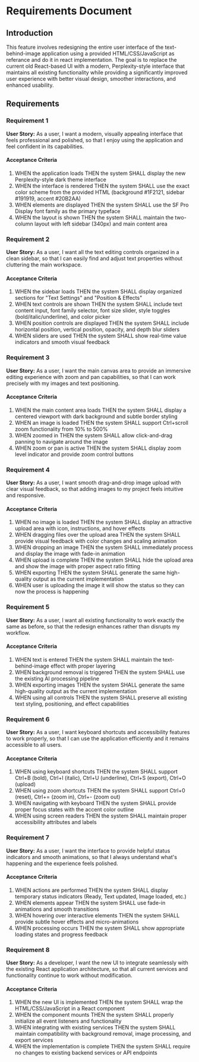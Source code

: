 # Requirements Document

## Introduction

This feature involves redesigning the entire user interface of the text-behind-image application using a provided HTML/CSS/JavaScript as  referance and do it in react implementation. The goal is to replace the current old React-based UI with a modern, Perplexity-style interface that maintains all existing functionality while providing a significantly improved user experience with better visual design, smoother interactions, and enhanced usability.

## Requirements

### Requirement 1

**User Story:** As a user, I want a modern, visually appealing interface that feels professional and polished, so that I enjoy using the application and feel confident in its capabilities.

#### Acceptance Criteria

1. WHEN the application loads THEN the system SHALL display the new Perplexity-style dark theme interface
2. WHEN the interface is rendered THEN the system SHALL use the exact color scheme from the provided HTML (background #1F2121, sidebar #191919, accent #20B2AA)
3. WHEN elements are displayed THEN the system SHALL use the SF Pro Display font family as the primary typeface
4. WHEN the layout is shown THEN the system SHALL maintain the two-column layout with left sidebar (340px) and main content area

### Requirement 2

**User Story:** As a user, I want all the text editing controls organized in a clean sidebar, so that I can easily find and adjust text properties without cluttering the main workspace.

#### Acceptance Criteria

1. WHEN the sidebar loads THEN the system SHALL display organized sections for "Text Settings" and "Position & Effects"
2. WHEN text controls are shown THEN the system SHALL include text content input, font family selector, font size slider, style toggles (bold/italic/underline), and color picker
3. WHEN position controls are displayed THEN the system SHALL include horizontal position, vertical position, opacity, and depth blur sliders
4. WHEN sliders are used THEN the system SHALL show real-time value indicators and smooth visual feedback

### Requirement 3

**User Story:** As a user, I want the main canvas area to provide an immersive editing experience with zoom and pan capabilities, so that I can work precisely with my images and text positioning.

#### Acceptance Criteria

1. WHEN the main content area loads THEN the system SHALL display a centered viewport with dark background and subtle border styling
2. WHEN an image is loaded THEN the system SHALL support Ctrl+scroll zoom functionality from 10% to 500%
3. WHEN zoomed in THEN the system SHALL allow click-and-drag panning to navigate around the image
4. WHEN zoom or pan is active THEN the system SHALL display zoom level indicator and provide zoom control buttons

### Requirement 4

**User Story:** As a user, I want smooth drag-and-drop image upload with clear visual feedback, so that adding images to my project feels intuitive and responsive.

#### Acceptance Criteria

1. WHEN no image is loaded THEN the system SHALL display an attractive upload area with icon, instructions, and hover effects
2. WHEN dragging files over the upload area THEN the system SHALL provide visual feedback with color changes and scaling animation
3. WHEN dropping an image THEN the system SHALL immediately process and display the image with fade-in animation
4. WHEN upload is complete THEN the system SHALL hide the upload area and show the image with proper aspect ratio fitting
5. WHEN exporting THEN the system SHALL generate the same high-quality output as the current implementation
6. WHEN user is uploading the image it will show the status so they can now the process is happening 

### Requirement 5

**User Story:** As a user, I want all existing functionality to work exactly the same as before, so that the redesign enhances rather than disrupts my workflow.

#### Acceptance Criteria

1. WHEN text is entered THEN the system SHALL maintain the text-behind-image effect with proper layering
2. WHEN background removal is triggered THEN the system SHALL use the existing AI processing pipeline
3. WHEN exporting images THEN the system SHALL generate the same high-quality output as the current implementation
4. WHEN using all controls THEN the system SHALL preserve all existing text styling, positioning, and effect capabilities

### Requirement 6

**User Story:** As a user, I want keyboard shortcuts and accessibility features to work properly, so that I can use the application efficiently and it remains accessible to all users.

#### Acceptance Criteria

1. WHEN using keyboard shortcuts THEN the system SHALL support Ctrl+B (bold), Ctrl+I (italic), Ctrl+U (underline), Ctrl+S (export), Ctrl+O (upload)
2. WHEN using zoom shortcuts THEN the system SHALL support Ctrl+0 (reset), Ctrl+= (zoom in), Ctrl+- (zoom out)
3. WHEN navigating with keyboard THEN the system SHALL provide proper focus states with the accent color outline
4. WHEN using screen readers THEN the system SHALL maintain proper accessibility attributes and labels

### Requirement 7

**User Story:** As a user, I want the interface to provide helpful status indicators and smooth animations, so that I always understand what's happening and the experience feels polished.

#### Acceptance Criteria

1. WHEN actions are performed THEN the system SHALL display temporary status indicators (Ready, Text updated, Image loaded, etc.)
2. WHEN elements appear THEN the system SHALL use fade-in animations and smooth transitions
3. WHEN hovering over interactive elements THEN the system SHALL provide subtle hover effects and micro-animations
4. WHEN processing occurs THEN the system SHALL show appropriate loading states and progress feedback

### Requirement 8

**User Story:** As a developer, I want the new UI to integrate seamlessly with the existing React application architecture, so that all current services and functionality continue to work without modification.

#### Acceptance Criteria

1. WHEN the new UI is implemented THEN the system SHALL wrap the HTML/CSS/JavaScript in a React component
2. WHEN the component mounts THEN the system SHALL properly initialize all event listeners and functionality
3. WHEN integrating with existing services THEN the system SHALL maintain compatibility with background removal, image processing, and export services
4. WHEN the implementation is complete THEN the system SHALL require no changes to existing backend services or API endpoints
